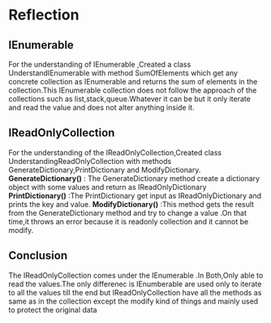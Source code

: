 # Reflection

## IEnumerable 
   For the understanding of IEnumerable ,Created a class UnderstandIEnumerable with method SumOfElements which get any concrete collection as IEnumerable and returns the sum of elements in the collection.This IEnumerable collection does not follow the approach of the collections such as list,stack,queue.Whatever it can be but it only iterate and read the value and does not alter anything inside it.
## IReadOnlyCollection
  For the understanding of the IReadOnlyCollection,Created class UnderstandingReadOnlyCollection with methods GenerateDictionary,PrintDictionary and ModifyDictionary.<br>
  **GenerateDictionary()** : 
  The GenerateDictionary method create a dictionary object with some values and return as IReadOnlyDictionary
  **PrintDictionary()** :The PrintDictionary get input as IReadOnlyDictionary and prints the key and value.
 **ModifyDictionary()** :This method gets the result from the GenerateDictionary method and try to change a value .On that time,it throws an error because it is readonly collection and it cannot be modify.
## Conclusion
 The IReadOnlyCollection comes under the IEnumerable .In Both,Only able to read the values.The only differenec is IEnumberable are used only to iterate to all the values till the end but IReadOnlyCollection have all the methods as same as in the collection except the modify kind of things and mainly used to protect the original data